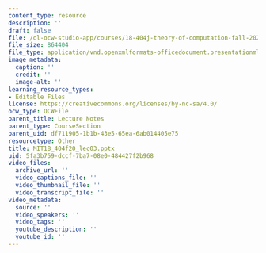 ```yaml
---
content_type: resource
description: ''
draft: false
file: /ol-ocw-studio-app/courses/18-404j-theory-of-computation-fall-2020/5fa3b759dccf7ba708e0484427f2b968_MIT18_404f20_lec3.pptx
file_size: 864404
file_type: application/vnd.openxmlformats-officedocument.presentationml.presentation
image_metadata:
  caption: ''
  credit: ''
  image-alt: ''
learning_resource_types:
- Editable Files
license: https://creativecommons.org/licenses/by-nc-sa/4.0/
ocw_type: OCWFile
parent_title: Lecture Notes
parent_type: CourseSection
parent_uid: df711905-1b1b-43e5-65ea-6ab014405e75
resourcetype: Other
title: MIT18_404f20_lec03.pptx
uid: 5fa3b759-dccf-7ba7-08e0-484427f2b968
video_files:
  archive_url: ''
  video_captions_file: ''
  video_thumbnail_file: ''
  video_transcript_file: ''
video_metadata:
  source: ''
  video_speakers: ''
  video_tags: ''
  youtube_description: ''
  youtube_id: ''
---
```

